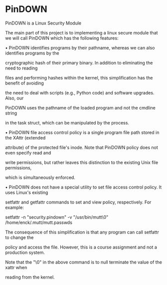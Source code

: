 # PinDOWN
PinDOWN is a Linux Security Module

The main part of this project is to implementing a linux secure module that we will call
PinDOWN which has the following features:

• PinDOWN identifies programs by their pathname, whereas we can also identifies programs by the

cryptographic hash of their primary binary. In addition to eliminating the need to reading

files and performing hashes within the kernel, this simplification has the benefit of avoiding

the need to deal with scripts (e.g., Python code) and software upgrades. Also, our

PinDOWN uses the pathname of the loaded program and not the cmdline string

in the task struct, which can be manipulated by the process.

• PinDOWN file access control policy is a single program file path stored in the XAttr (extended

attribute) of the protected file's inode. Note that PinDOWN policy does not even specify read and 

write permissions, but rather leaves this distinction to the existing Unix file permissions, 

which is simultaneously enforced.

• PinDOWN does not have a special utility to set file access control policy. It uses Linux's existing 

setfattr and getfattr commands to set and view policy, respectively. For example:

setfattr -n "security.pindown" -v "/usr/bin/mutt\0" /home/enck/.mutt/mutt.passwds

The consequence of this simplification is that any program can call setfattr to change the

policy and access the file. However, this is a course assignment and not a production system.

Note that the "\0" in the above command is to null terminate the value of the xattr when

reading from the kernel.
